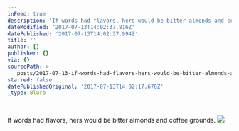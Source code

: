 ```yaml
---
inFeed: true
description: 'If words had flavors, hers would be bitter almonds and coffee grounds.'
dateModified: '2017-07-13T14:02:37.816Z'
datePublished: '2017-07-13T14:02:37.994Z'
title: ''
author: []
publisher: {}
via: {}
sourcePath: >-
  _posts/2017-07-13-if-words-had-flavors-hers-would-be-bitter-almonds-and-coffe.md
starred: false
datePublishedOriginal: '2017-07-13T14:02:17.670Z'
_type: Blurb

---
```

If words had flavors, hers would be bitter almonds and coffee grounds.
![](https://the-grid-user-content.s3-us-west-2.amazonaws.com/97f96956-73b6-4d72-958b-760dd14f7746.png)